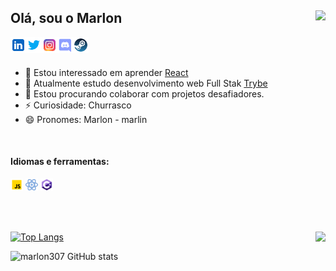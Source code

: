 ## Olá, sou o Marlon <img align="right" src="https://estruyf-github.azurewebsites.net/api/VisitorHit?user=marlon307&repo=github-visitors-badge&countColorcountColor&countColor=%237B1E7A" />

<a href="https://www.linkedin.com/in/marlon307/" target="_blank">
  <img align="left" alt="Marlon | _marlon307" width="25px" src="https://github.com/marlon307/marlon307/blob/main/svg/icons8-linkedin.svg" />
</a>
<a href="https://twitter.com/_marlon307" target="_blank">
  <img align="left" alt="Marlon | _marlon307" width="25px" src="https://github.com/marlon307/marlon307/blob/main/svg/icons8-twitter.svg" />
</a>
<a href="https://www.instagram.com/_marlon307/" target="_blank">
  <img align="left" alt="Marlon | _marlon307" width="25px" src="https://github.com/marlon307/marlon307/blob/main/svg/icons8-instagram.svg" />
</a>
<a href="https://discord.gg/P7XAcHTAFF" target="_blank">
  <img align="left" alt="Marlon | _marlon307" width="25px" src="https://github.com/marlon307/marlon307/blob/main/svg/icons8-discord-new-logo.svg" />
</a>
<a href="https://steamcommunity.com/id/_marl1n/" target="_blank">
  <img align="left" alt="Marlon | _marlon307" width="25px" src="https://github.com/marlon307/marlon307/blob/main/svg/icons8-steam.svg" />
</a>

</br>
</br>

- 👀 Estou interessado em aprender [React](https://pt-br.reactjs.org/)
- 🌱 Atualmente estudo desenvolvimento web Full Stak [Trybe](https://pt-br.reactjs.org/)
- 💞️ Estou procurando colaborar com projetos desafiadores.
- ⚡ Curiosidade: Churrasco
- 😄 Pronomes: Marlon - marlin

</br>

#### Idiomas e ferramentas:
<code><img alt="JavaScript" title="JavaScript" width="20px" src="https://github.com/marlon307/marlon307/blob/main/svg/icons8-javascript.svg" /></code>
<code><img alt="React" title="React" width="20px" src="https://github.com/marlon307/marlon307/blob/main/svg/icons8-react.svg" /></code>
<code><img alt="C#" title="C Sharp" width="20px" src="https://github.com/marlon307/marlon307/blob/main/svg/icons8-c-sharp-logo-2.svg" /></code>

</br>
</br>

[![Top Langs](https://github-readme-stats.vercel.app/api/top-langs/?username=marlon307&layout=compact&bg_color=11151d&title_color=8577ff&text_color=c9d1d9&hide_border=true)](https://github.com/marlon307/github-readme-stats)  <a href="https://github.com/marlon307/ficticio">
  <img align="right" src="https://github-readme-stats.vercel.app/api/pin/?username=marlon307&repo=ficticio&bg_color=11151d&title_color=8577ff&text_color=c9d1d9&hide_border=true&icon_color=938dd8" />
</a>

![marlon307 GitHub stats](https://github-readme-stats.vercel.app/api?username=marlon307&show_icons=true&bg_color=11151d&title_color=8577ff&text_color=c9d1d9&icon_color=938dd8&hide_border=true)
